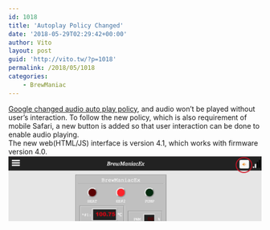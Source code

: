 ```yaml
---
id: 1018
title: 'Autoplay Policy Changed'
date: '2018-05-29T02:29:42+00:00'
author: Vito
layout: post
guid: 'http://vito.tw/?p=1018'
permalink: /2018/05/1018
categories:
    - BrewManiac
---
```


[Google changed audio auto play policy](https://developers.google.com/web/updates/2017/09/autoplay-policy-changes), and audio won’t be played without user’s interaction. To follow the new policy, which is also requirement of mobile Safari, a new button is added so that user interaction can be done to enable audio playing.  
The new web(HTML/JS) interface is version 4.1, which works with firmware version 4.0.  
![](/wp-content/uploads/2018/05/autoplaypolicychanged.jpg)